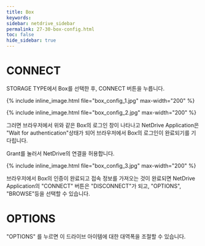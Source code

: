 ```yaml
---
title: Box
keywords:
sidebar: netdrive_sidebar
permalink: 27-30-box-config.html
toc: false
hide_sidebar: true
---
```


CONNECT
==================
STORAGE TYPE에서 Box를 선택한 후, CONNECT 버튼을 누릅니다.


{% include inline_image.html file="box_config_1.jpg" max-width="200" %}


{% include inline_image.html file="box_config_2.jpg" max-width="200" %}

그러면 브라우저에서 위와 같은 Box의 로그인 창이 나타나고 NetDrive Application은 "Wait for authentication"상태가 되어 브라우저에서 Box의 로그인이 완료되기를 기다립니다.

Grant를 눌러서 NetDrive의 연결을 허용합니다.


{% include inline_image.html file="box_config_3.jpg" max-width="200" %}


브라우저에서 Box의 인증이 완료되고 접속 정보를 가져오는 것이 완료되면 NetDrive Application의 "CONNECT" 버튼은 "DISCONNECT"가 되고, "OPTIONS", "BROWSE"등을 선택할 수 있습니다.

OPTIONS
==================
"OPTIONS" 를 누르면 이 드라이브 아이템에 대한 대역폭을 조절할 수 있습니다.